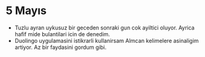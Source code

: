 # 5 Mayıs

- Tuzlu ayran uykusuz bir geceden sonraki gun cok ayiltici oluyor. Ayrica hafif mide bulantilari icin de denedim.
- Duolingo uygulamasini istikrarli kullanirsam Almcan kelimelere asinaligim artiyor. Az bir faydasini gordum gibi.
